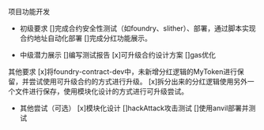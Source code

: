 项目功能开发

- 初级要求
[]完成合约安全性测试（如foundry、slither）、部署，通过脚本实现合约地址自动化部署
[]完成分红功能展示。

- 中级潜力展示
[]编写测试报告
[x]可升级合约设计方案
[]gas优化

其他要求
[x]将foundry-contract-dev中，未新增分红逻辑的MyToken进行保留，并尝试使用可升级合约的方式进行升级。
[x]拆分出来的分红逻辑使用另外一个文件进行保存，使用模块化设计的方式进行可升级尝试。

- 其他尝试（可选）
[x]模块化设计
[]hackAttack攻击测试
[]使用anvil部署并测试